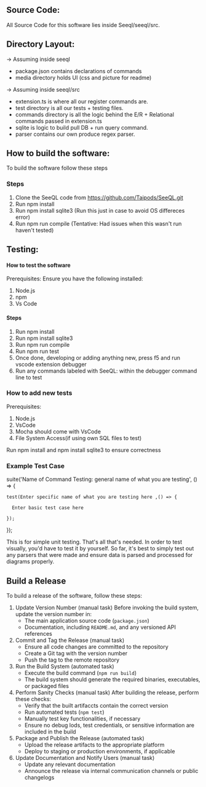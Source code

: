 ## Source Code:

All Source Code for this software lies inside Seeql/seeql/src.

## Directory Layout:
-> Assuming inside seeql
  - package.json contains declarations of commands
  - media directory holds UI (css and picture for readme)
  
-> Assuming inside seeql/src
  - extension.ts is where all our register commands are.
  - test directory is all our tests + testing files. 
  - commands directory is all the logic behind the E/R + Relational commands passed in extension.ts
  - sqlite is logic to build pull DB + run query command.
  - parser contains our own produce regex parser.

## How to build the software:

To build the software follow these steps

### Steps 

1. Clone the SeeQL code from https://github.com/Taipods/SeeQL.git
2. Run npm install
3. Run npm install sqlite3 (Run this just in case to avoid OS differeces error)
4. Run npm run compile (Tentative: Had issues when this wasn't run haven't tested)

## Testing:
#### How to test the software
Prerequisites:
Ensure you have the following installed:
1. Node.js
2. npm
3. Vs Code

#### Steps
1. Run npm install
2. Run npm install sqlite3
3. Run npm run compile
4. Run npm run test
5. Once done, developing or adding anything new, press f5 and run vscode extension debugger
6. Run any commands labeled with SeeQL: within the debugger command line to test

### How to add new tests
Prerequisites:
1. Node.js
2. VsCode
3. Mocha should come with VsCode
4. File System Access(if using own SQL files to test)

Run npm install and npm install sqlite3 to ensure correctness

### Example Test Case
suite('Name of Command Testing: general name of what you are testing', () => {

    test(Enter specific name of what you are testing here ,() => {

      Enter basic test case here

    });

});

This is for simple unit testing. That's all that's needed. In order to test visually, you'd have to test it by yourself. So far, it's best to simply test out any parsers that were made and ensure data is parsed and processed for diagrams properly.


## Build a Release
To build a release of the software, follow these steps:
1. Update Version Number (manual task)
   Before invoking the build system, update the version number in:
     - The main application source code (`package.json`)
     - Documentation, including `README.md`, and any versioned API references
2. Commit and Tag the Release (manual task)
     - Ensure all code changes are committed to the repository
     - Create a Git tag with the version number
     - Push the tag to the remote repository
3. Run the Build System (automated task)
     - Execute the build command (`npm run build`)
     - The build system should generate the required binaries, executables, or packaged files
4. Perform Sanity Checks (manual task)
   After building the release, perform these checks:
     - Verify that the built artifaccts contain the correct version
     - Run automated tests (`npm test`)
     - Manually test key functionalities, if necessary
     - Ensure no debug lods, test credentials, or sensitive information are included in the build
5. Package and Publish the Release (automated task)
     - Upload the release artifacts to the appropriate platform
     - Deploy to staging or production environments, if applicable
6. Update Documentation and Notify Users (manual task)
     - Update any relevant documentation
     - Announce the release via internal communication channels or public changelogs
